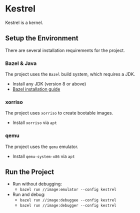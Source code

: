 # Kestrel

Kestrel is a kernel.

## Setup the Environment

There are several installation requirements for the project.

### Bazel & Java

The project uses the `Bazel` build system, which requires a JDK.

- Install any JDK (version 8 or above)
- [Bazel installation guide](https://bazel.build/install)

### xorriso

The project uses `xorriso` to create bootable images.

- Install `xorriso` via `apt`

### qemu

The project uses the `qemu` emulator.

- Install `qemu-system-x86` via `apt`

## Run the Project

- Run without debugging:
    - `bazel run //image:emulator --config kestrel`
- Run and debug:
    - `bazel run //image:debuggee --config kestrel`
    - `bazel run //image:debugger --config kestrel`
